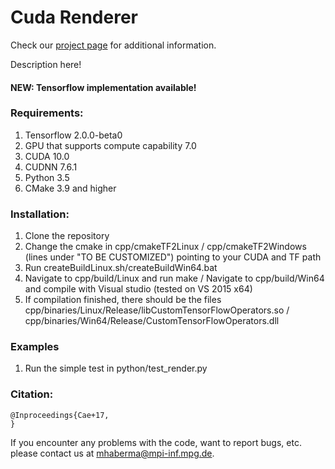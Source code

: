 # Cuda Renderer 
Check our [project page](http://gvv.mpi-inf.mpg.de/) for additional information.

Description here!

#### NEW: Tensorflow implementation available!

### Requirements:
1. Tensorflow 2.0.0-beta0
2. GPU that supports compute capability 7.0
3. CUDA 10.0
4. CUDNN 7.6.1
5. Python 3.5
6. CMake 3.9 and higher

### Installation:
1. Clone the repository 
2. Change the cmake in cpp/cmakeTF2Linux / cpp/cmakeTF2Windows (lines under "TO BE CUSTOMIZED") pointing to your CUDA and TF path
3. Run createBuildLinux.sh/createBuildWin64.bat
4. Navigate to cpp/build/Linux and run make / Navigate to cpp/build/Win64 and compile with Visual studio (tested on VS 2015 x64)
5. If compilation finished, there should be the files cpp/binaries/Linux/Release/libCustomTensorFlowOperators.so / cpp/binaries/Win64/Release/CustomTensorFlowOperators.dll

### Examples
1. Run the simple test in python/test_render.py

### Citation:
	@Inproceedings{Cae+17,
	}
	
If you encounter any problems with the code, want to report bugs, etc. please contact us at mhaberma@mpi-inf.mpg.de.
